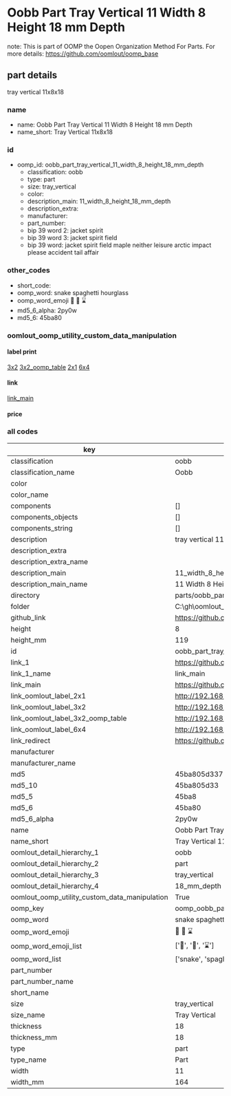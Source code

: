 # Oobb Part Tray Vertical 11 Width 8 Height 18 mm Depth  

note: This is part of OOMP the Oopen Organization Method For Parts. For more details: https://github.com/oomlout/oomp_base

##  part details
  



tray vertical 11x8x18



### name
* name: Oobb Part Tray Vertical 11 Width 8 Height 18 mm Depth
* name_short: Tray Vertical 11x8x18 
### id
* oomp_id: oobb_part_tray_vertical_11_width_8_height_18_mm_depth
  * classification: oobb
  * type: part
  * size: tray_vertical
  * color: 
  * description_main: 11_width_8_height_18_mm_depth
  * description_extra: 
  * manufacturer: 
  * part_number: 
  * bip 39 word 2: jacket spirit
  * bip 39 word 3: jacket spirit field
  * bip 39 word: jacket spirit field maple neither leisure arctic impact please accident tail affair

### other_codes
* short_code: 
* oomp_word: snake spaghetti hourglass
* oomp_word_emoji :snake: :spaghetti: :hourglass:
* md5_6_alpha: 2py0w
* md5_6: 45ba80






### oomlout_oomp_utility_custom_data_manipulation
#### label print
[3x2](http://192.168.1.245:1112/?label=oomp%202py0w)
[3x2_oomp_table](http://192.168.1.108:1112/?label=oomp%202py0w)
[2x1](http://192.168.1.242:1112/?label=oomp%202py0w)
[6x4](http://192.168.1.55:1112/?label=oomp%202py0w)    

#### link

[link_main](https://github.com/oomlout/oomlout_oobb_version_4_generated_parts/tree/main/navigation_oomp/oobb/part/tray_vertical/11_width_8_height_18_mm_depth/part)                              

#### price







### all codes 
| key | value |  
| --- | --- |  
| classification | oobb |  
| classification_name | Oobb |  
| color |  |  
| color_name |  |  
| components | [] |  
| components_objects | [] |  
| components_string | [] |  
| description | tray vertical 11x8x18 |  
| description_extra |  |  
| description_extra_name |  |  
| description_main | 11_width_8_height_18_mm_depth |  
| description_main_name | 11 Width 8 Height 18 mm Depth |  
| directory | parts/oobb_part_tray_vertical_11_width_8_height_18_mm_depth |  
| folder | C:\gh\oomlout_oobb_version_4_generated_parts\parts\oobb_part_tray_vertical_11_width_8_height_18_mm_depth |  
| github_link | https://github.com/oomlout/oomlout_oomp_part_src/tree/main/parts/oobb_part_tray_vertical_11_width_8_height_18_mm_depth |  
| height | 8 |  
| height_mm | 119 |  
| id | oobb_part_tray_vertical_11_width_8_height_18_mm_depth |  
| link_1 | https://github.com/oomlout/oomlout_oobb_version_4_generated_parts/tree/main/navigation_oomp/oobb/part/tray_vertical/11_width_8_height_18_mm_depth/part |  
| link_1_name | link_main |  
| link_main | https://github.com/oomlout/oomlout_oobb_version_4_generated_parts/tree/main/navigation_oomp/oobb/part/tray_vertical/11_width_8_height_18_mm_depth/part |  
| link_oomlout_label_2x1 | http://192.168.1.242:1112/?label=oomp%202py0w |  
| link_oomlout_label_3x2 | http://192.168.1.245:1112/?label=oomp%202py0w |  
| link_oomlout_label_3x2_oomp_table | http://192.168.1.108:1112/?label=oomp%202py0w |  
| link_oomlout_label_6x4 | http://192.168.1.55:1112/?label=oomp%202py0w |  
| link_redirect | https://github.com/oomlout/oomlout_oobb_version_4_generated_parts/tree/main/parts/oobb_tray_vertical_11_08_18 |  
| manufacturer |  |  
| manufacturer_name |  |  
| md5 | 45ba805d3371c165feca1878abf483b8 |  
| md5_10 | 45ba805d33 |  
| md5_5 | 45ba8 |  
| md5_6 | 45ba80 |  
| md5_6_alpha | 2py0w |  
| name | Oobb Part Tray Vertical 11 Width 8 Height 18 mm Depth |  
| name_short | Tray Vertical 11x8x18  |  
| oomlout_detail_hierarchy_1 | oobb |  
| oomlout_detail_hierarchy_2 | part |  
| oomlout_detail_hierarchy_3 | tray_vertical |  
| oomlout_detail_hierarchy_4 | 18_mm_depth |  
| oomlout_oomp_utility_custom_data_manipulation | True |  
| oomp_key | oomp_oobb_part_tray_vertical_11_width_8_height_18_mm_depth |  
| oomp_word | snake spaghetti hourglass |  
| oomp_word_emoji | :snake: :spaghetti: :hourglass: |  
| oomp_word_emoji_list | [':snake:', ':spaghetti:', ':hourglass:'] |  
| oomp_word_list | ['snake', 'spaghetti', 'hourglass'] |  
| part_number |  |  
| part_number_name |  |  
| short_name |  |  
| size | tray_vertical |  
| size_name | Tray Vertical |  
| thickness | 18 |  
| thickness_mm | 18 |  
| type | part |  
| type_name | Part |  
| width | 11 |  
| width_mm | 164 |  
